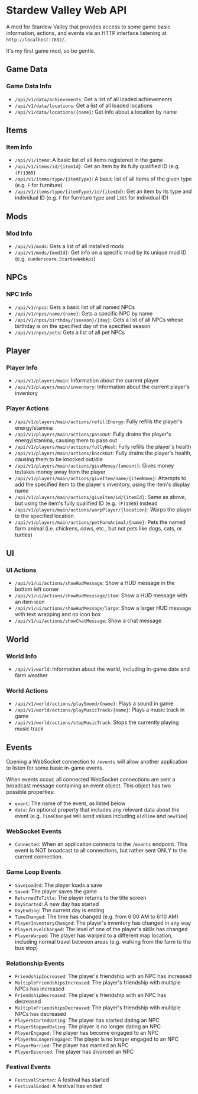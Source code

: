 # Stardew Valley Web API

A mod for Stardew Valley that provides access to some game basic information, actions, and events via an HTTP interface listening at `http://localhost:7882/`.

It's my first game mod, so be gentle.

## Game Data

### Game Data Info

- `/api/v1/data/achievements`: Get a list of all loaded achievements
- `/api/v1/data/locations`: Get a list of all loaded locations
- `/api/v1/data/locations/{name}`: Get info about a location by name

## Items

### Item Info

- `/api/v1/items`: A basic list of all items registered in the game
- `/api/v1/items/id/{itemId}`: Get an item by its fully qualified ID (e.g. `(F)1365`)
- `/api/v1/items/type/{itemType}`: A basic list of all items of the given type (e.g. `F` for furniture)
- `/api/v1/items/type/{itemType}/id/{itemId}`: Get an item by its type and individual ID (e.g. `F` for furniture type and `1365` for individual ID)

## Mods

### Mod Info

- `/api/v1/mods`: Gets a list of all installed mods
- `/api/v1/mods/{modId}`: Get info on a specific mod by its unique mod ID (e.g. `zunderscore.StardewWebApi`)

## NPCs

### NPC Info

- `/api/v1/npcs`: Gets a basic list of all named NPCs
- `/api/v1/npcs/name/{name}`: Gets a specific NPC by name
- `/api/v1/npcs/birthday/{season}/{day}`: Gets a list of all NPCs whose birthday is on the specified day of the specified season
- `/api/v1/npcs/pets`: Gets a list of all pet NPCs

## Player

### Player Info

- `/api/v1/players/main`: Information about the current player
- `/api/v1/players/main/inventory`: Information about the current player's inventory

### Player Actions

- `/api/v1/players/main/actions/refillEnergy`: Fully refills the player's energy/stamina
- `/api/v1/players/main/actions/passOut`: Fully drains the player's energy/stamina, causing them to pass out
- `/api/v1/players/main/actions/fullyHeal`: Fully refills the player's health
- `/api/v1/players/main/actions/knockOut`: Fully drains the player's health, causing them to be knocked out/die
- `/api/v1/players/main/actions/giveMoney/{amount}`: Gives money to/takes money away from the player
- `/api/v1/players/main/actions/giveItem/name/{itemName}`: Attempts to add the specified item to the player's inventory, using the item's display name
- `/api/v1/players/main/actions/giveItem/id/{itemId}`: Same as above, but using the item's fully qualified ID (e.g. `(F)1365`) instead
- `/api/v1/players/main/actions/warpPlayer/{location}`: Warps the player to the specified location
- `/api/v1/players/main/actions/petFarmAnimal/{name}`: Pets the named farm animal (i.e. chickens, cows, etc., but not pets like dogs, cats, or turtles)

## UI

### UI Actions

- `/api/v1/ui/actions/showHudMessage`: Show a HUD message in the bottom left corner
- `/api/v1/ui/actions/showHudMesssage/item`: Show a HUD message with an item icon
- `/api/v1/ui/actions/showHudMessage/large`: Show a larger HUD message with text wrapping and no icon box
- `/api/v1/ui/actions/showChatMessage`: Show a chat message

## World

### World Info

- `/api/v1/world`: Information about the world, including in-game date and farm weather

### World Actions

- `/api/v1/world/actions/playSound/{name}`: Plays a sound in game
- `/api/v1/world/actions/playMusicTrack/{name}`: Plays a music track in game
- `/api/v1/world/actions/stopMusicTrack`: Stops the currently playing music track

## Events

Opening a WebSocket connection to `/events` will allow another application to listen for some basic in-game events.

When events occur, all connected WebSocket connections are sent a broadcast message containing an event object. This object has two possible properties:
- `event`: The name of the event, as listed below
- `data`: An optional property that includes any relevant data about the event (e.g. `TimeChanged` will send values including `oldTime` and `newTime`)

### WebSocket Events

- `Connected`: When an application connects to the `/events` endpoint. This event is NOT broadcast to all connections, but rather sent ONLY to the current connection.

### Game Loop Events

- `SaveLoaded`: The player loads a save
- `Saved`: The player saves the game
- `ReturnedToTitle`: The player returns to the title screen
- `DayStarted`: A new day has started
- `DayEnding`: The current day is ending
- `TimeChanged`: The time has changed (e.g. from 6:00 AM to 6:10 AM)
- `PlayerInventoryChanged`: The player's inventory has changed in any way
- `PlayerLevelChanged`: The level of one of the player's skills has changed 
- `PlayerWarped`: The player has warped to a different map location, including normal travel between areas (e.g. walking from the farm to the bus stop)

### Relationship Events

- `FriendshipIncreased`: The player's friendship with an NPC has increased
- `MultipleFriendshipsIncreased`: The player's friendship with multiple NPCs has increased
- `FriendshipDecreased`: The player's friendship with an NPC has decreased
- `MultipleFriendshipsDecreased`: The player's friendship with multiple NPCs has decreased
- `PlayerStartedDating`: The player has started dating an NPC
- `PlayerStoppedDating`: The player is no longer dating an NPC
- `PlayerEngaged`: The player has become engaged to an NPC
- `PlayerNoLongerEngaged`: The player is no longer engaged to an NPC
- `PlayerMarried`: The player has married an NPC
- `PlayerDivorced`: The player has divorced an NPC

### Festival Events

- `FestivalStarted`: A festival has started
- `FestivalEnded`: A festival has ended
